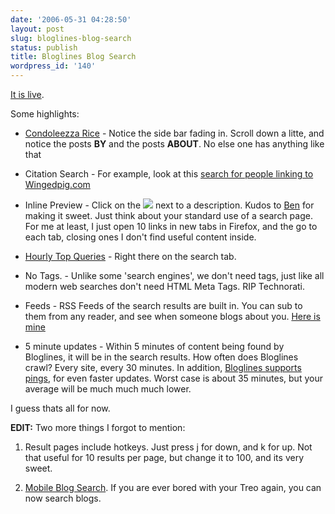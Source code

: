 ```yaml
---
date: '2006-05-31 04:28:50'
layout: post
slug: bloglines-blog-search
status: publish
title: Bloglines Blog Search
wordpress_id: '140'
---
```


[It is live](http://www.bloglines.com/search).




Some highlights:





  
  * [Condoleezza Rice](http://www.bloglines.com/search?q=Condoleezza+Rice&ql=en&s=fr&pop=l&news=m) - Notice the side bar fading in.  Scroll down a litte, and notice the posts **BY** and the posts **ABOUT**.  No else one has anything like that

  
  * Citation Search - For example, look at this [search for people linking to Wingedpig.com](http://www.bloglines.com/search?q=Bcite:wingedpig.com&ql=en&s=f&pop=l&news=m)

  
  * Inline Preview - Click on the ![](http://www.bloglines.com/images/ico_plus.gif) next to a description. Kudos to [Ben](http://blowery.org/blog/) for making it sweet.  Just think about your standard use of a search page. For me at least, I just open 10 links in new tabs in Firefox, and the go to each tab, closing ones I don't find useful content inside.

  
  * [Hourly Top Queries](http://www.bloglines.com/search) - Right there on the search tab.

  
  * No Tags. - Unlike some 'search engines', we don't need tags, just like all modern web searches don't need HTML Meta Tags. RIP Technorati.

  
  * Feeds - RSS Feeds of the search results are built in. You can sub to them from any reader, and see when someone blogs about you.  [Here is mine](http://www.bloglines.com/search?q=paul+querna&ql=en&s=fr&pop=l&news=m&format=rss)

 
  * 5 minute updates - Within 5 minutes of content being found by Bloglines, it will be in the search results.  How often does Bloglines crawl?  Every site, every 30 minutes. In addition, [Bloglines supports pings](http://www.bloglines.com/ping), for even faster updates. Worst case is about 35 minutes, but your average will be much much much lower.




I guess thats all for now.




**EDIT:** Two more things I forgot to mention:





  
  1. Result pages include hotkeys. Just press j for down, and k for up. Not that useful for 10 results per page, but change it to 100, and its very sweet.

  
  2. [Mobile Blog Search](http://www.bloglines.com/mobile).  If you are ever bored with your Treo again, you can now search blogs.



